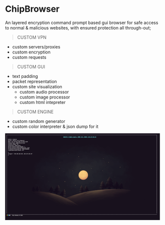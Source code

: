 # ChipBrowser
An layered encryption command prompt based gui browser for safe access to normal & malicious websites,
with ensured protection all through-out;

> CUSTOM VPN

- custom servers/proxies
- custom encryption
- custom requests



> CUSTOM GUI

- text padding
- packet representation
- custom site visualization
	* custom audio processor
	* custom image processor
	* custom html intepreter



> CUSTOM ENGINE
				
- custom random generator
- custom color interpreter & json dump for it

<img src="ext\chipbrowserdemo.png">
